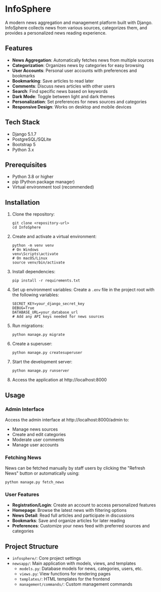# InfoSphere

A modern news aggregation and management platform built with Django. InfoSphere collects news from various sources, categorizes them, and provides a personalized news reading experience.

## Features

- **News Aggregation**: Automatically fetches news from multiple sources
- **Categorization**: Organizes news by categories for easy browsing
- **User Accounts**: Personal user accounts with preferences and bookmarks
- **Bookmarking**: Save articles to read later
- **Comments**: Discuss news articles with other users
- **Search**: Find specific news based on keywords
- **Dark Mode**: Toggle between light and dark themes
- **Personalization**: Set preferences for news sources and categories
- **Responsive Design**: Works on desktop and mobile devices

## Tech Stack

- Django 5.1.7
- PostgreSQL/SQLite
- Bootstrap 5
- Python 3.x

## Prerequisites

- Python 3.8 or higher
- pip (Python package manager)
- Virtual environment tool (recommended)

## Installation

1. Clone the repository:
   ```
   git clone <repository-url>
   cd InfoSphere
   ```

2. Create and activate a virtual environment:
   ```
   python -m venv venv
   # On Windows
   venv\Scripts\activate
   # On macOS/Linux
   source venv/bin/activate
   ```

3. Install dependencies:
   ```
   pip install -r requirements.txt
   ```

4. Set up environment variables:
   Create a `.env` file in the project root with the following variables:
   ```
   SECRET_KEY=your_django_secret_key
   DEBUG=True
   DATABASE_URL=your_database_url
   # Add any API keys needed for news sources
   ```

5. Run migrations:
   ```
   python manage.py migrate
   ```

6. Create a superuser:
   ```
   python manage.py createsuperuser
   ```

7. Start the development server:
   ```
   python manage.py runserver
   ```

8. Access the application at http://localhost:8000

## Usage

### Admin Interface

Access the admin interface at http://localhost:8000/admin to:
- Manage news sources
- Create and edit categories
- Moderate user comments
- Manage user accounts

### Fetching News

News can be fetched manually by staff users by clicking the "Refresh News" button or automatically using:
```
python manage.py fetch_news
```

### User Features

- **Registration/Login**: Create an account to access personalized features
- **Homepage**: Browse the latest news with filtering options
- **News Detail**: Read full articles and participate in discussions
- **Bookmarks**: Save and organize articles for later reading
- **Preferences**: Customize your news feed with preferred sources and categories

## Project Structure

- `infosphere/`: Core project settings
- `newsapp/`: Main application with models, views, and templates
  - `models.py`: Database models for news, categories, users, etc.
  - `views.py`: View functions for rendering pages
  - `templates/`: HTML templates for the frontend
  - `management/commands/`: Custom management commands
